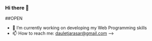 ### Hi there 👋
##OPEN

- 🔭 I’m currently working on developing my Web Programming skills
- 📫 How to reach me: dauletjarasar@gmail.com
-->
